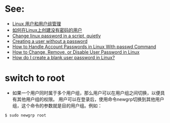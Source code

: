 # See:
- [Linux 用户和用户组管理](https://www.runoob.com/linux/linux-user-manage.html)
- [如何在Linux上创建没有密码的用户](https://www.codenong.com/2-how-to-create-a-user-without-password-in-linux/)
- [Change linux password in a script, quietly](https://stackoverflow.com/questions/15023432/change-linux-password-in-a-script-quietly)
- [Creating a user without a password](https://unix.stackexchange.com/questions/56765/creating-a-user-without-a-password)
- [How to Handle Account Passwords in Linux With passwd Command](https://linuxhandbook.com/passwd-command/)
- [How to Change, Remove, or Disable User Password in Linux](https://linuxiac.com/how-to-change-remove-disable-user-password-in-linux/)
- [How do I create a blank user password in Linux?](http://kb.eclipseinc.com/kb/how-do-i-create-a-blank-user-password-in-linux/)

#  switch to root
- 如果一个用户同时属于多个用户组，那么用户可以在用户组之间切换，以便具有其他用户组的权限。
用户可以在登录后，使用命令newgrp切换到其他用户组，这个命令的参数就是目的用户组。例如：
```
$ sudo newgrp root
```
